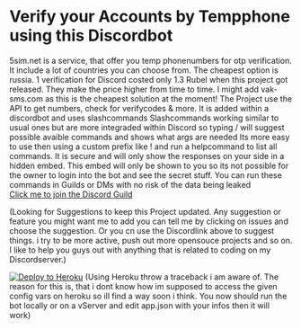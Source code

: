 # Verify your Accounts by Tempphone using this Discordbot
5sim.net is a service, that offer you temp phonenumbers for otp verification. 
It include a lot of countries you can choose from. 
The cheapest option is russia. 1 verification for Discord costed only 1.3 Rubel when this project got released. They make the price higher from time to time. I might add vak-sms.com as this is the cheapest solution at the moment!
The Project use the API to get numbers, check for verifycodes & more. It is added within a discordbot and uses slashcommands
Slashcommands working similar to usual ones but are more integraded within Discord so typing / will suggest possible avaible commands and shows what args are needed
Its more easy to use then using a custom prefix like ! and run a helpcommand to list all commands. It is secure and will only show the responses on your side in a hidden embed.
This embed will only be shown to you so its not possible for the owner to login into the bot and see the secret stuff. 
You can run these commands in Guilds or DMs with no risk of the data being leaked\
[Click me to join the Discord Guild](http://discord.verify.gay)

(Looking for Suggestions to keep this Project updated. Any suggestion or feature you might want me to add you can tell me by clicking on issues and choose the suggestion. Or you cn use the Discordlink above to suggest things. i try to be more active, push out more opensouce projects and so on. I like to help you guys out with anything that is related to coding on my Discordserver.)

[![Deploy to Heroku](https://www.herokucdn.com/deploy/button.svg)](https://heroku.com/deploy)
(Using Heroku throw a traceback i am aware of. The reason for this is, that i dont know how im supposed to access the given config vars on heroku so ill find a way soon i think. 
You now should run the bot locally or on a vServer and edit app.json with your infos then it will work)
